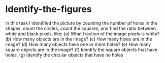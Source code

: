 # Identify-the-figures
In this task I identified the picture by counting the number pf holes in the shapes, count the circles, count the squares, and find the ratio between white and black pixels.
like: (a) What fraction of the image pixels is white?
(b) How many objects are in the image? 
(c) How many holes are in the image?
(d) How many objects have one or more holes?
(e) How many square objects are in the image?
(f) Identify the square objects that have holes.
(g) Identify the circular objects that have no holes
